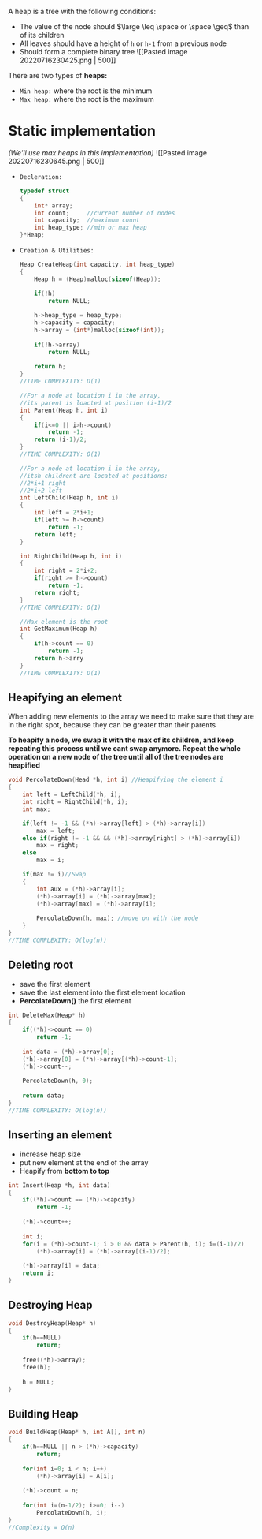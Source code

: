 A heap is a tree with the following conditions:
- The value of the node should $\large \leq \space or \space \geq$  than of its children
- All leaves should have a height of `h` or `h-1` from a previous node
- Should form a complete binary tree
![[Pasted image 20220716230425.png | 500]]

There are two types of **heaps:**
- `Min heap:` where the root is the minimum
- `Max heap:` where the root is the maximum

# Static implementation
*(We'll use max heaps in this implementation)*
![[Pasted image 20220716230645.png | 500]]

- `Decleration:`
	```c
	typedef struct
	{
		int* array;
		int count;     //current number of nodes 
		int capacity;  //maximum count
		int heap_type; //min or max heap 
	}*Heap;
	```
- `Creation & Utilities:`
	```c
	Heap CreateHeap(int capacity, int heap_type)
	{
		Heap h = (Heap)malloc(sizeof(Heap));

		if(!h)
			return NULL;
		
		h->heap_type = heap_type;
		h->capacity = capacity;
		h->array = (int*)malloc(sizeof(int));
		
		if(!h->array)
			return NULL;
			
		return h;
	}
	//TIME COMPLEXITY: O(1)

	//For a node at location i in the array,
	//its parent is loacted at position (i-1)/2
	int Parent(Heap h, int i)
	{
		if(i<=0 || i>h->count)
			return -1;
		return (i-1)/2;
	}
	//TIME COMPLEXITY: O(1)

	//For a node at location i in the array,
	//itsh childrent are located at positions:
	//2*i+1 right
	//2*i+2 left
	int LeftChild(Heap h, int i)
	{
		int left = 2*i+1;
		if(left >= h->count)
			return -1;
		return left;
	}

	int RightChild(Heap h, int i)
	{
		int right = 2*i+2;
		if(right >= h->count)
			return -1;
		return right;
	}
	//TIME COMPLEXITY: O(1)

	//Max element is the root
	int GetMaximum(Heap h)
	{
		if(h->count == 0)
			return -1;
		return h->arry
	}
	//TIME COMPLEXITY: O(1)
	```

## Heapifying an element
When adding new elements to the array  we need to make sure that they are in the right spot, because they can be greater than their parents

**To heapify a node, we swap it with the max of its children, and keep repeating this process until we cant swap anymore. Repeat the whole operation on a new node of the tree until all of the tree nodes are heapified**

```c
void PercolateDown(Head *h, int i) //Heapifying the element i
{
	int left = LeftChild(*h, i);
	int right = RightChild(*h, i);
	int max;

	if(left != -1 && (*h)->array[left] > (*h)->array[i])
		max = left;
	else if(right != -1 && && (*h)->array[right] > (*h)->array[i])
		max = right;
	else
		max = i;

	if(max != i)//Swap
	{
		int aux = (*h)->array[i];
		(*h)->array[i] = (*h)->array[max];
		(*h)->array[max] = (*h)->array[i];
		
		PercolateDown(h, max); //move on with the node
	}
}
//TIME COMPLEXITY: O(log(n))
```

## Deleting root 
- save the first element 
- save the last element into the first element location
- **PercolateDown()** the first element
```c
int DeleteMax(Heap* h)
{	
	if((*h)->count == 0)
		return -1;
		
	int data = (*h)->array[0];
	(*h)->array[0] = (*h)->array[(*h)->count-1];
	(*h)->count--;
	
	PercolateDown(h, 0);
	
	return data;
}
//TIME COMPLEXITY: O(log(n))
```

## Inserting an element
- increase heap size
- put new element at the end of the array
- Heapify from **bottom to top**
```c
int Insert(Heap *h, int data)
{
	if((*h)->count == (*h)->capcity)
		return -1;
		
	(*h)->count++;
	
	int i;
	for(i = (*h)->count-1; i > 0 && data > Parent(h, i); i=(i-1)/2)
		(*h)->array[i] = (*h)->array[(i-1)/2];
	
	(*h)->array[i] = data;
	return i;
}
```

## Destroying Heap
```c
void DestroyHeap(Heap* h)
{
	if(h==NULL)
		return;
	
	free((*h)->array);
	free(h);
	
	h = NULL;
}
```

## Building Heap
```c
void BuildHeap(Heap* h, int A[], int n)
{
	if(h==NULL || n > (*h)->capacity)
		return;
		
	for(int i=0; i < n; i++)
		(*h)->array[i] = A[i];
	
	(*h)->count = n;
	
	for(int i=(n-1/2); i>=0; i--)
		PercolateDown(h, i);
}
//Complexity = O(n)
```